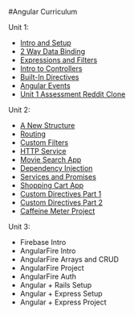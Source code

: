 #Angular Curriculum

Unit 1:

 * [Intro and Setup](/Unit-1/01-intro-and-setup.md)
 * [2 Way Data Binding](/Unit-1/02-data-binding.md)
 * [Expressions and Filters](/Unit-1/03-expressions-and-filters.md)
 * [Intro to Controllers](/Unit-1/04-intro-to-controller.md)
 * [Built-In Directives](/Unit-1/05-built-in-directives.md)
 * [Angular Events](/Unit-1/06-intro-to-events.md)
 * [Unit 1 Assessment Reddit Clone](/Unit-1/07-reddit-clone.md)

Unit 2:

 * [A New Structure](/Unit-2/01-a-new-structure.md)
 * [Routing](/Unit-2/02-routing.md)
 * [Custom Filters](/Unit-2/03-custom-filters.md)
 * [HTTP Service](/Unit-2/04-http-service.md)
 * [Movie Search App](/Unit-2/05-movie-search-app.md)
 * [Dependency Injection](/Unit-2/06-dependency-injection.md)
 * [Services and Promises](/Unit-2/07-services-and-promises.md)
 * [Shopping Cart App](/Unit-2/08-shopping-cart-app.md)
 * [Custom Directives Part 1](/Unit-2/09-custom-directives-part1.md)
 * [Custom Directives Part 2](/Unit-2/10-custom-directives-part2.md)
 * [Caffeine Meter Project](/Unit-2/11-caffeine-meter-custom-directive.md)

Unit 3:

 * Firebase Intro
 * AngularFire Intro
 * AngularFire Arrays and CRUD
 * AngularFire Project
 * AngularFire Auth
 * Angular + Rails Setup
 * Angular + Express Setup
 * Angular + Express Project